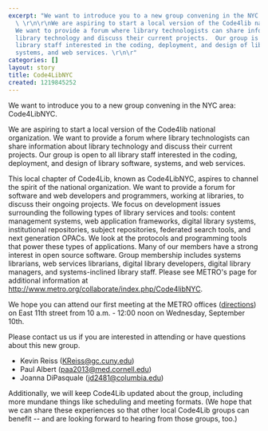 ```yaml
---
excerpt: "We want to introduce you to a new group convening in the NYC area: Code4LibNYC.
  \ \r\n\r\nWe are aspiring to start a local version of the Code4lib national organization.
  We want to provide a forum where library technologists can share information about
  library technology and discuss their current projects.  Our group is open to all
  library staff interested in the coding, deployment, and design of library software,
  systems, and web services. \r\n\r"
categories: []
layout: story
title: Code4LibNYC
created: 1219845252
---
```

We want to introduce you to a new group convening in the NYC area: Code4LibNYC.  

We are aspiring to start a local version of the Code4lib national organization. We want to provide a forum where library technologists can share information about library technology and discuss their current projects.  Our group is open to all library staff interested in the coding, deployment, and design of library software, systems, and web services. 

This local chapter of Code4Lib, known as Code4LibNYC, aspires to channel the spirit of the national organization. We want to provide a forum for software and web developers and programmers, working at libraries, to discuss their ongoing projects. We focus on development issues surrounding the following types of library services and tools: content management systems, web application frameworks, digital library systems, institutional repositories, subject repositories, federated search tools, and next generation OPACs. We look at the protocols and programming tools that power these types of applications. Many of our members have a strong interest in open source software. Group membership includes systems librarians, web services librarians, digital library developers, digital library managers, and systems-inclined library staff.  Please see METRO's page for additional information at <a href="http://www.metro.org/collaborate/index.php/Code4libNYC">http://www.metro.org/collaborate/index.php/Code4libNYC</a>.

We hope you can attend our first meeting at the METRO offices (<a href="http://www.metro.org/index.php?option=com_content&task=view&id=20&Itemid=228">directions</a>) on East 11th street from 10 a.m. - 12:00 noon on Wednesday, September 10th.    

Please contact us us if you are interested in attending or have questions about this new group. 
 * Kevin Reiss (KReiss@gc.cuny.edu)
 * Paul Albert (paa2013@med.cornell.edu)
 * Joanna DiPasquale (jd2481@columbia.edu)

Additionally, we will keep Code4Lib updated about the group, including more mundane things like scheduling and meeting formats.  (We hope that we can share these experiences so that other local Code4Lib groups can benefit -- and are looking forward to hearing from those groups, too.)  
